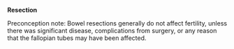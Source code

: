 **Resection**

Preconception note: Bowel resections generally do not affect fertility,
unless there was significant disease, complications from surgery,
or any reason that the fallopian tubes may have been affected.   
